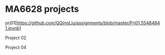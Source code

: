 # MA6628 projects
prj01[https://github.com/QQingLiu/assignments/blob/master/Prj01.55484841.ipynb]

Project 02

Project 04
